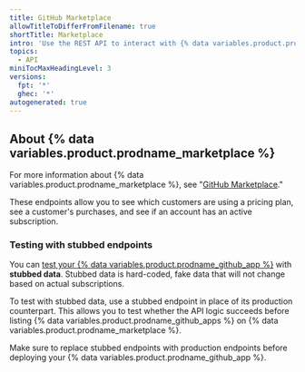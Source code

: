 ```yaml
---
title: GitHub Marketplace
allowTitleToDifferFromFilename: true
shortTitle: Marketplace
intro: 'Use the REST API to interact with {% data variables.product.prodname_marketplace %}'
topics:
  - API
miniTocMaxHeadingLevel: 3
versions:
  fpt: '*'
  ghec: '*'
autogenerated: true
---
```


## About {% data variables.product.prodname_marketplace %}

For more information about {% data variables.product.prodname_marketplace %}, see "[GitHub Marketplace](/marketplace/)."

These endpoints allow you to see which customers are using a pricing plan, see a customer's purchases, and see if an account has an active subscription.

### Testing with stubbed endpoints

You can [test your {% data variables.product.prodname_github_app %}](/marketplace/integrating-with-the-github-marketplace-api/testing-github-marketplace-apps/) with **stubbed data**. Stubbed data is hard-coded, fake data that will not change based on actual subscriptions.

To test with stubbed data, use a stubbed endpoint in place of its production counterpart. This allows you to test whether the API logic succeeds before listing {% data variables.product.prodname_github_apps %} on {% data variables.product.prodname_marketplace %}.

Make sure to replace stubbed endpoints with production endpoints before deploying your {% data variables.product.prodname_github_app %}.


<!-- Content after this section is automatically generated -->
